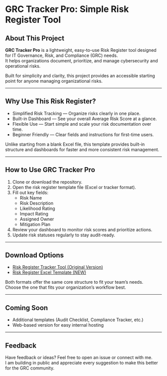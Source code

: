 # GRC Tracker Pro: Simple Risk Register Tool

## About This Project

**GRC Tracker Pro** is a lightweight, easy-to-use Risk Register tool designed for IT Governance, Risk, and Compliance (GRC) needs.  
It helps organizations document, prioritize, and manage cybersecurity and operational risks.

Built for simplicity and clarity, this project provides an accessible starting point for anyone managing organizational risks.

---

## Why Use This Risk Register?

- Simplified Risk Tracking — Organize risks clearly in one place.
- Built-in Dashboard — See your overall Average Risk Score at a glance.
- Flexible Use — Start simple and scale your risk documentation over time.
- Beginner Friendly — Clear fields and instructions for first-time users.

Unlike starting from a blank Excel file, this template provides built-in structure and dashboards for faster and more consistent risk management.

---

## How to Use GRC Tracker Pro

1. Clone or download the repository.
2. Open the risk register template file (Excel or tracker format).
3. Fill out key fields:
   - Risk Name
   - Risk Description
   - Likelihood Rating
   - Impact Rating
   - Assigned Owner
   - Mitigation Plan
4. Review your dashboard to monitor risk scores and prioritize actions.
5. Update risk statuses regularly to stay audit-ready.

---

## Download Options

- [Risk Register Tracker Tool (Original Version)](https://github.com/neviarrawlinson/grc-tracker-pro)
- [Risk Register Excel Template (NEW)](https://github.com/neviarrawlinson/grc-tracker-pro/blob/main/Risk_Register_Template_NeviarRawlinson_v1.xlsx)

Both formats offer the same core structure to fit your team’s needs.  
Choose the one that fits your organization’s workflow best.

---

## Coming Soon

- Additional templates (Audit Checklist, Compliance Tracker, etc.)
- Web-based version for easy internal hosting

---

## Feedback

Have feedback or ideas? Feel free to open an issue or connect with me.  
I am building in public and appreciate every suggestion to make this better for the GRC community.
